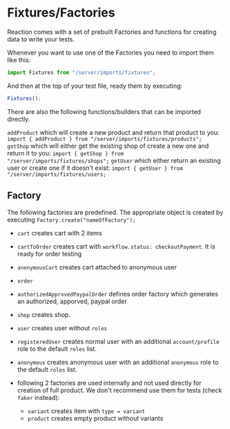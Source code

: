 # Fixtures/Factories

Reaction comes with a set of prebuilt Factories and functions for creating data to write your tests.

Whenever you want to use one of the Factories you need to import them like this:

```js
import Fixtures from "/server/imports/fixtures";
```

And then at the top of your test file, ready them by executing:

```js
Fixtures();
```

There are also the following functions/builders that can be imported directly.

`addProduct` which will create a new product and return that product to you: `import { addProduct } from "/server/imports/fixtures/products";`
`getShop` which will either get the existing shop of create a new one and return it to you: `import { getShop } from "/server/imports/fixtures/shops";`
`getUser` which either return an existing user or create one if it doesn't exist: `import { getUser } from "/server/imports/fixtures/users;`

## Factory

The following factories are predefined. The appropriate object is created by executing `Factory.create("nameOfFactory");`

-   `cart` creates cart with 2 items

-   `cartToOrder` creates cart with `workflow.status: checkoutPayment`. It is ready for order testing

-   `anonymousCart` creates cart attached to anonymous user

-   `order`

-   `authorizedApprovedPaypalOrder` defines order factory which generates an authorized, apporved, paypal order

-   `shop` creates shop.

-   `user` creates user without `roles`

-   `registeredUser` creates normal user with an additional `account/profile` role to the default `roles` list.

-   `anonymous` creates anonymous user with an additional `anonymous` role to the default `roles` list.

-   following 2 factories are used internally and not used directly for creation of full product. We don't recommend use them for tests (check `faker` instead):

    -   `variant` creates item with `type = variant`
    -   `product` creates empty product without variants
